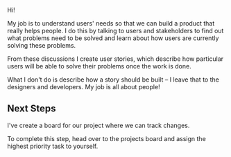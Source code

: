 Hi!

My job is to understand users' needs so that we can build a product that really helps people. I do this by talking to users and stakeholders to find out what problems need to be solved and learn about how users are currently solving these problems.

From these discussions I create user stories, which describe how particular users will be able to solve their problems once the work is done.

What I don't do is describe how a story should be built – I leave that to the designers and developers. My job is all about people!

## Next Steps

I've create a board for our project where we can track changes.

To complete this step, head over to the projects board and assign the highest priority task to yourself.
